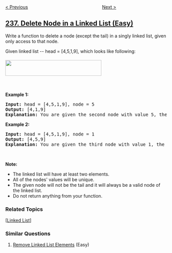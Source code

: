 <!--|This file generated by command(leetcode description); DO NOT EDIT.    |-->
<!--+----------------------------------------------------------------------+-->
<!--|@author    openset <openset.wang@gmail.com>                           |-->
<!--|@link      https://github.com/openset                                 |-->
<!--|@home      https://github.com/openset/leetcode                        |-->
<!--+----------------------------------------------------------------------+-->

[< Previous](https://github.com/openset/leetcode/tree/master/problems/lowest-common-ancestor-of-a-binary-tree "Lowest Common Ancestor of a Binary Tree")
　　　　　　　　　　　　　　　　
[Next >](https://github.com/openset/leetcode/tree/master/problems/product-of-array-except-self "Product of Array Except Self")

## [237. Delete Node in a Linked List (Easy)](https://leetcode.com/problems/delete-node-in-a-linked-list "删除链表中的节点")

<p>Write a function to delete a node (except the tail) in a singly linked list, given only access to that node.</p>

<p>Given linked list --&nbsp;head =&nbsp;[4,5,1,9], which looks like following:</p>

<p><img alt="" src="https://assets.leetcode.com/uploads/2018/12/28/237_example.png" style="margin-top: 5px; margin-bottom: 5px; width: 300px; height: 49px;" /></p>

<p>&nbsp;</p>

<p><strong>Example 1:</strong></p>

<pre>
<strong>Input:</strong> head = [4,5,1,9], node = 5
<strong>Output:</strong> [4,1,9]
<strong>Explanation: </strong>You are given the second node with value 5, the linked list should become 4 -&gt; 1 -&gt; 9 after calling your function.
</pre>

<p><strong>Example 2:</strong></p>

<pre>
<strong>Input:</strong> head = [4,5,1,9], node = 1
<strong>Output:</strong> [4,5,9]
<strong>Explanation: </strong>You are given the third node with value 1, the linked list should become 4 -&gt; 5 -&gt; 9 after calling your function.
</pre>

<p>&nbsp;</p>

<p><strong>Note:</strong></p>

<ul>
	<li>The linked list will have at least two elements.</li>
	<li>All of the nodes&#39; values will be unique.</li>
	<li>The given node&nbsp;will not be the tail and it will always be a valid node of the linked list.</li>
	<li>Do not return anything from your function.</li>
</ul>

### Related Topics
  [[Linked List](https://github.com/openset/leetcode/tree/master/tag/linked-list/README.md)]

### Similar Questions
  1. [Remove Linked List Elements](https://github.com/openset/leetcode/tree/master/problems/remove-linked-list-elements) (Easy)
